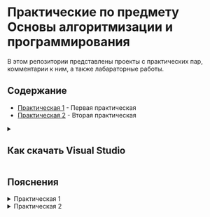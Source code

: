 # Практические по предмету Основы алгоритмизации и программирования

В этом репозитории представлены проекты с практических пар, комментарии к ним, а также лабараторные работы.

## Содержание

- [Практическая 1](./Practice1/) - Первая практическая
- [Практическая 2](./Practice2/) - Вторая практическая

<details>
<summary><h2>Как скачать Visual Studio</h2></summary>
  Переходим по <a href="https://visualstudio.microsoft.com/downloads/">ссылке</a> и скачиваем БЕСПЛАТНУЮ версию Visual Studio.
<img width="60%" height="auto" alt="изображение" src="https://github.com/user-attachments/assets/5f680a4c-cf29-48a3-a0dd-17cddbd232d4" />
</details>
  
## Пояснения
<details>
<summary>Практическая 1 </summary>

-----

</details> <details> <summary>Практическая 2</summary>

**Цель**: Закрепить работу с типами данных, переменными, преобразованием типов, простыми арифметическими и логическими операциями.
## 1. Приветствие

```csharp
Console.WriteLine("Добро пожаловать в кофейню!");
```

- **Console** – Это класс (встроенный "инструмент") в C#, который представляет окно консоли (чёрное окошко, где запускается программа). Класс – это как набор готовых функций для работы с чем-либо, в данном случае – с консолью.
- **.** (точка) – Оператор доступа. Он говорит: "Возьми объект Console и вызови у него метод, который я укажу дальше". Это как сказать "Возьми отвертку (Console) и выбери нужную биту (метод после точки)".
- **WriteLine** – Это метод (действие или команда) класса Console. Его задача – вывести переданный ему текст (или данные) на экран и перейти на новую строку (Line). Следующее сообщение будет выводиться уже с новой строки.
- **("Добро пожаловать в кофейню!")** – В скобках мы передаем аргумент (параметр) методу WriteLine. В данном случае аргумент – это строка текста, которую нужно вывести. Строки в C# всегда заключаются в двойные кавычки `" "`.
- **;** (точка с запятой) – Обязательный символ, который сообщает компилятору (программе, которая переводит наш код в машинный), что команда (оператор) закончена. Почти каждая команда в C# должна заканчиваться точкой с запятой.

**Итог строки:** Компьютер, выполняя эту команду, выводит на экран фразу "Добро пожаловать в кофейню!" и переводит курсор на следующую строку.

## 2. Запрос имени клиента

```csharp
Console.Write("\nКак ваше имя? ");
```

- **Write** – Это тоже метод класса Console. Он очень похож на WriteLine, но с одним ключевым отличием: он не переходит на новую строку после вывода. Курсор останется в конце выведенного текста.
- **"\n"** – Это специальный символ, называемый "escape-последовательность". `\n` означает перевод строки (новую строку, New Line). Он вставляется прямо в строку и заставляет консоль перейти на новую строку до вывода основного текста. Мы используем его здесь, чтобы сделать отступ от предыдущего приветствия для красоты.
- Пробел после `?` тоже важен. Он нужен, чтобы когда пользователь начнет вводить имя, оно не "слиплось" с вопросом (было "Как ваше имя?Иван" вместо "Как ваше имя? Иван").

```csharp
string customerName = Console.ReadLine();
```

- **Console.ReadLine()** – Еще один метод класса Console. Его задача – прочитать всю строку текста, которую пользователь введет с клавиатуры, и нажмет Enter. Программа "замирает" и ждет, пока пользователь не совершит это действие.
- **string** – Это ключевое слово, обозначающее тип данных "строка" (текст). Оно говорит компьютеру: "сейчас мы будем работать с текстовой информацией".
- **customerName** – Это имя переменной. Переменная – это как коробка с названием, в которой мы храним какое-то значение (число, текст и т.д.). Здесь мы создаем "коробку" с названием `customerName` (имя клиента), чтобы положить в нее то имя, которое пользователь введет.
- **=** – Оператор присваивания. Он не означает "равно" в математическом смысле. Он означает: положить то, что находится справа, в переменную, которая находится слева.
- **;** – Конец команды.

**Итог строки:** Компьютер выводит вопрос, ждет, пока пользователь введет свое имя и нажмет Enter, и затем сохраняет введенный текст в переменную `customerName` для дальнейшего использования.

## 3. Определение констант - цен и налога

```csharp
const double CoffeePrice = 250.0;
```

- **const** – Ключевое слово, которое означает, что мы объявляем константу. Константа – это тоже "коробка" для хранения значения, но с одним critical отличием: значение в этой коробке нельзя изменить после того, как его положили. Цены и налог – идеальные кандидаты в константы, так как они фиксированы и не должны меняться в процессе работы программы.
- **double** – Это ключевое слово для типа данных "число с плавающей запятой" (дробное число). Оно используется для представления чисел, у которых может быть дробная часть (например, 250.0, 120.50). Для денег почти всегда используют double или более точный decimal.
- **CoffeePrice** – Имя константы. По общепринятым правилам, имена констант пишутся с большой буквы.
- **= 250.0;** – Присваивание константе значения 250.0.

Следующие три строки делают то же самое для чая, круассанов и торта.

```csharp
const double Nalog = 0.2;
```

Здесь мы создаем константу для хранения ставки налога. 0.2 – это 20% (20/100 = 0.2).

**Почему именно константы?** Потому что если цена на кофе изменится, нам нужно будет исправить её всего в одном месте в коде (здесь), а не искать и менять везде, где она используется.

## 4. Объявление переменных для хранения количества товаров

```csharp
byte coffeeCups = 0;
```

- **byte** – Это тип данных для целых чисел. byte может хранить числа от 0 до 255. Он занимает очень мало памяти (1 байт). Мы выбираем его, потому что сложно представить, что один человек закажет больше 255 чашек кофе. Это оптимизация.
- **coffeeCups** – Имя переменной. Оно описывает свое содержимое (количество чашек кофе). Имена переменных принято писать с маленькой буквы.
- **= 0;** – Инициализация переменной. Мы не просто объявляем "коробку", но и сразу кладем в нее значение 0. Это хорошая практика, чтобы избежать ошибок, если мы случайно попытаемся использовать переменную, прежде чем что-то в нее положим.

```csharp
sbyte croissants = 0;
```

- **sbyte** – Знаковый байт (signed byte). Может хранить числа от -128 до 127. Используется редко. В данном контексте его использование не очень логично, так как количество товаров не может быть отрицательным. Лучше было бы тоже использовать byte.

```csharp
short cakes = 0;
```

- **short** – Целочисленный тип данных, который может хранить числа от -32,768 до 32,767. Он занимает 2 байта памяти. Использован на случай, если кто-то закажет очень много кусков торта. Но, опять же, для количества обычно используют int (диапазон ~ ±2 млрд) по умолчанию, так как это стандартный и наиболее эффективный тип для целых чисел в C#.

## 5. Простой ввод количества товаров

```csharp
Console.WriteLine("\n=== Оформление заказа ===");
```

Выводим заголовок для нового этапа программы. `\n` делает отступ сверху, а `===` используются для визуального выделения.

```csharp
Console.Write("Сколько чашек кофе? ");
coffeeCups = Convert.ToByte(Console.ReadLine());
```

- **Console.Write(...)** – Выводим вопрос без перевода строки.
- **Console.ReadLine()** – Как и раньше, читаем ввод пользователя. Но пользователь вводит цифры как текст (например, "5").
- **Convert.ToByte(...)** – Вот ключевой момент. Класс Convert содержит методы для преобразования одного типа данных в другой. ToByte пытается преобразовать текст, который ввел пользователь, в число типа byte.
  - **Почему это важно?** Потому что компьютер видит ввод "5" как текст (набор символов), а не как число. А нам нужно именно число, чтобы умножить его на цену. Convert.ToByte выполняет это преобразование.
- **coffeeCups = ...** – Результат преобразования (число) записывается в переменную `coffeeCups`, заменяя собой старые данные (ноль).

Аналогично происходят запросы для чая, круассанов (с преобразованием в sbyte) и торта (с преобразованием в short).

## 6. Вычисление стоимости заказа

```csharp
double coffeeTotal = coffeeCups * CoffeePrice;
```

- **coffeeCups** – Количество, которое ввел пользователь (например, 2).
- ***** – Оператор умножения.
- **CoffeePrice** – Константа с ценой (250.0).
- **double coffeeTotal = ...** – Результат умножения (2 * 250.0 = 500.0) сохраняется в новую переменную типа double с понятным именем `coffeeTotal` (общая стоимость за кофе).

То же самое делается для чая, круассанов и торта.

```csharp
double subtotal = coffeeTotal + teaTotal + croissantTotal + cakeTotal;
```

- **+** – Оператор сложения.
- Складываем все отдельные итоги в одну переменную `subtotal` (промежуточный итог) – сумму стоимости всех товаров без учета налога.

```csharp
double taxAmount = subtotal * Nalog;
```

Вычисляем сумму налога: умножаем промежуточный итог на ставку налога (0.2).

```csharp
double total = subtotal + taxAmount;
```

Вычисляем итоговую сумму к оплате: складываем стоимость товаров и сумму налога.

## 7. Дополнительные данные

```csharp
DateTime orderTime = DateTime.Now;
```

- **DateTime** – Это еще один встроенный класс для работы с датой и временем.
- **Now** – Это свойство класса DateTime. Оно возвращает текущие локальные дату и время с вашего компьютера.
- **orderTime** – Создаем переменную и сохраняем в нее текущее время. Это время будет отображено в чеке.

## 8. Вывод информации о заказе

```csharp
Console.WriteLine("\n" + new string('=', 40));
```

- **new string('=', 40)** – Создает новую строку, состоящую из символа '=', повторенного 40 раз. Это строка-разделитель.
- **+** – Оператор конкатенации (сложения) для строк. Он "склеивает" две строки в одну.
- **"\n" + ...** – Сначала переходим на новую строку, потом выводим 40 знаков =. Получится визуальная линия.

```csharp
Console.WriteLine($"Время: {orderTime:HH:mm:ss}");
```

- **$** в начале строки – признак интерполированной строки. Это очень удобный способ вставлять значения переменных прямо в текст.
- **{orderTime:HH:mm:ss}** – В фигурных скобках указывается переменная (`orderTime`) и, после двоеточия, ее формат вывода. `HH:mm:ss` означает: часы (24-часовой формат, с ведущим нулем):минуты:секунды. Например, "14:05:30".

Далее выводятся имя клиента и еще одна разделительная линия.

Блок if для вывода только заказанных товаров:

```csharp
if (coffeeCups > 0)
    Console.WriteLine($"Кофе: {coffeeCups} шт. - {coffeeTotal:F2} руб");
```

- **if (coffeeCups > 0)** – Условный оператор if (если). Он проверяет условие в скобках. Если условие истинно (количество чашек кофе больше нуля), то выполняется команда, следующая сразу за ним.
- **{coffeeTotal:F2}** – Еще один формат вывода. F2 означает: представить число как Fixed-point (число с фиксированной запятой) с 2 знаками после запятой. Это идеально для денег, чтобы всегда выводилось, например, "500.00", а не "500".

Этот if предотвращает вывод в чек строки про кофе, если пользователь не заказывал ни одной чашки. Это делает чек чище и понятнее.

Далее выводится промежуточный итог, налог и финальная сумма.

## 9. Процесс оплаты с проверкой

```csharp
double payment = 0;
double remainingAmount = total;
```

Создаем две переменные:
- **payment** – для учета общей суммы, которую уже внес клиент. Начинается с 0.
- **remainingAmount** – для хранения оставшейся суммы к оплате. Изначально равна полной сумме заказа (`total`).

```csharp
while (remainingAmount > 0)
{
    ...
}
```

- **while** – Цикл. Он повторяет блок кода в фигурных скобках `{ }` снова и снова, пока условие в круглых скобках (`remainingAmount > 0`) остается истинным. То есть, пока остаток суммы к оплате больше нуля.

Внутри цикла:

```csharp
Console.WriteLine($"Осталось внести: {remainingAmount:F2} руб");
Console.Write("Введите сумму для оплаты: ");
double currentPayment = Convert.ToDouble(Console.ReadLine());
```

- Показываем пользователю, сколько осталось доплатить.
- Ждем, пока он введет сумму очередного платежа (например, 500 рублей).
- **Convert.ToDouble** преобразует введенный текст в число и сохраняет в переменную `currentPayment` (текущий платеж).

```csharp
payment += currentPayment;
```

- **+=** – Составной оператор присваивания. Эта строка полностью эквивалентна записи `payment = payment + currentPayment;`. То есть, мы прибавляем текущий платеж к общей сумме внесенных средств.

```csharp
remainingAmount = total - payment;
```

Пересчитываем оставшуюся к оплате сумму.

```csharp
if (remainingAmount > 0)
{
    Console.WriteLine($"Внесено: {payment:F2} руб");
}
```

Если после внесения денег еще что-то осталось доплатить, выводим информацию о том, сколько уже внесено. Если сумма внесена полностью, это сообщение не выводится, и цикл while завершается.

## 10. Расчет сдачи

```csharp
double change = payment - total;
```

После выхода из цикла (когда `remainingAmount <= 0`) мы рассчитываем сдачу. Если клиент заплатил ровно или меньше (хотя цикл не даст заплатить меньше, логика не идеальна), то сдача будет равна 0 или отрицательному числу. Но обычно логику делают так, что цикл работает, пока не внесена вся сумма, поэтому `payment` будет равен `total` или больше.

## 11. Финальный чек

Выводится итоговый чек с общей суммой, внесенной суммой и расчетом сдачи. `if (change > 0)` проверяет, нужно ли давать сдачу, и выводит соответствующее сообщение.

## 12. Прощание

```csharp
Console.WriteLine("\nСпасибо за заказ! Приходите ещё!");
Console.ReadLine();
```

- Выводим прощальную фразу.
- **Console.ReadLine()** – Последняя команда. Она снова останавливает программу и ждет нажатия Enter. Это нужно, чтобы консольное окно сразу не закрылось после завершения всех расчетов, и пользователь мог спокойно прочитать финальное сообщение.
</details>
